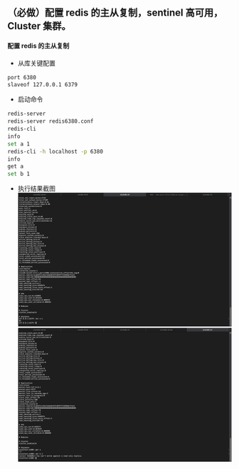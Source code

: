 ## （必做）配置 redis 的主从复制，sentinel 高可用，Cluster 集群。
#### 配置 redis 的主从复制
- 从库关键配置
```bash
port 6380
slaveof 127.0.0.1 6379
```
- 启动命令
```bash
redis-server
redis-server redis6380.conf
redis-cli
info
set a 1
redis-cli -h localhost -p 6380
info
get a
set b 1
```
- 执行结果截图  
![image](https://github.com/gaoliang-dl/JAVA-000/blob/main/Week_12/截屏2021-01-02%20下午11.43.47.png)   
![image](https://github.com/gaoliang-dl/JAVA-000/blob/main/Week_12/截屏2021-01-02%20下午11.44.07.png)   
